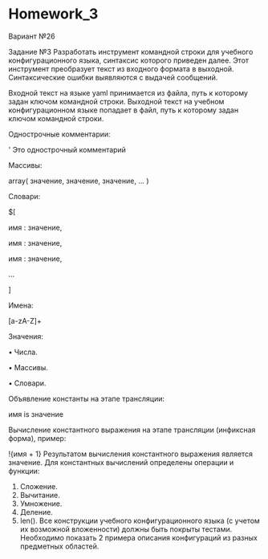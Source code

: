 # Homework_3

Вариант №26

Задание №3
Разработать инструмент командной строки для учебного конфигурационного
языка, синтаксис которого приведен далее. Этот инструмент преобразует текст из
входного формата в выходной. Синтаксические ошибки выявляются с выдачей
сообщений.

Входной текст на языке yaml принимается из файла, путь к которому задан
ключом командной строки. Выходной текст на учебном конфигурационном
языке попадает в файл, путь к которому задан ключом командной строки.

Однострочные комментарии:

' Это однострочный комментарий

Массивы:

array( значение, значение, значение, ... )

Словари:

$[

 имя : значение,
 
 имя : значение,
 
 имя : значение,
 
 ...
 
]

Имена:

[a-zA-Z]+

Значения:

• Числа.

• Массивы.

• Словари.

Объявление константы на этапе трансляции:

имя is значение

Вычисление константного выражения на этапе трансляции (инфиксная
форма), пример:

!{имя + 1}
Результатом вычисления константного выражения является значение.
Для константных вычислений определены операции и функции:

1. Сложение.
2. Вычитание.
3. Умножение.
4. Деление.
5. len().
Все конструкции учебного конфигурационного языка (с учетом их
возможной вложенности) должны быть покрыты тестами. Необходимо показать 2
примера описания конфигураций из разных предметных областей.




